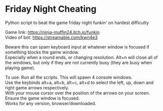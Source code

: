 # Friday Night Cheating
Python script to beat the game friday night funkin' on hardest difficulty

Game link: https://ninja-muffin24.itch.io/funkin      
Video of bot: https://streamable.com/kwn4e3      

Beware this can spam keyboard input at whatever window is focused if something blocks the game window.     
Especially when a round ends, or changing resolution. Alt+n will close all of the windows, but only if they are not currently busy (they are busy when playing game).

To use:
Run all the scripts. This will spawn 4 console windows.    
Use the keybinds alt+a, alt+b, alt+c, alt+d to select the left, up, down and right game arrows respectively.     
With your mouse cursor over the position of the arrows on your screen.     
Ensure the game window is focused.      
Works for any version, browser/downloaded.
